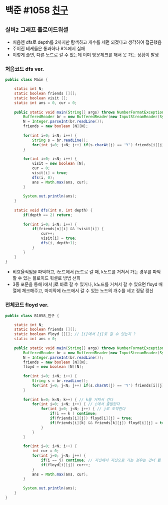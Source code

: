 # 백준 #1058 [친구](https://www.acmicpc.net/problem/1058)
`실버2` `그래프` `플로이드워셜`
---
- 처음엔 dfs로 depth를 2까지만 탐색하고 개수를 세면 되겠다고 생각하여 접근했음
- 주어진 테케들은 통과하나 8%에서 실패
- 이렇게 풀면, 다른 노드로 갈 수 있는데 이미 방문체크를 해서 못 가는 상황이 발생

### 처음코드 dfs ver.
```java
public class Main {

	static int N;
	static boolean friends [][];
	static boolean visit [];
	static int ans = 0, cur = 0;
	
	public static void main(String[] args) throws NumberFormatException, IOException {
		BufferedReader br = new BufferedReader(new InputStreamReader(System.in));
		N = Integer.parseInt(br.readLine());
		friends = new boolean [N][N];
		
		for(int i=0; i<N; i++) {
			String s = br.readLine();
			for(int j=0; j<N; j++) if(s.charAt(j) == 'Y') friends[i][j] = true;
		}
		
		for(int i=0; i<N; i++) {
			visit = new boolean [N];
			cur = 0;
			visit[i] = true;
			dfs(i, 0);
			ans = Math.max(ans, cur);
		}
		
		System.out.println(ans);
	}
	
	static void dfs(int n, int depth) {
		if(depth == 2) return;
		
		for(int i=0; i<N; i++) {
			if(friends[n][i] && !visit[i]) {
				cur++;
				visit[i] = true;
				dfs(i, depth+1);
			}
		}
	}
}
```

- 비효율적임을 파악하고, i노드에서 j노드로 갈 때, k노드를 거쳐서 가는 경우를 파악할 수 있는 플로이드 워셜로 방법 선회
- 3중 포문을 통해 i에서 j로 바로 갈 수 있거나, k노드를 거쳐서 갈 수 있으면 floyd 배열에 체크해주고, 마지막에 i노드에서 갈 수 있는 노드의 개수를 세고 정답 갱신

### 전체코드 floyd ver.
```java
public class B1058_친구 {

	static int N;
	static boolean friends [][];
	static boolean floyd [][]; // [i]에서 [j]로 갈 수 있는지 ? 
	static int ans = 0;
	
	public static void main(String[] args) throws NumberFormatException, IOException {
		BufferedReader br = new BufferedReader(new InputStreamReader(System.in));
		N = Integer.parseInt(br.readLine());
		friends = new boolean [N][N];
		floyd = new boolean [N][N];
		
		for(int i=0; i<N; i++) {
			String s = br.readLine();
			for(int j=0; j<N; j++) if(s.charAt(j) == 'Y') friends[i][j] = true;
		}
		
		for(int k=0; k<N; k++) { // k를 거쳐서 간다 
			for(int i=0; i<N; i++) { // i에서 출발한다 
				for(int j=0; j<N; j++) { // j로 도착한다 
					if(i == k ) continue;
					if(friends[i][j]) floyd[i][j] = true;
					if(friends[i][k] && friends[k][j]) floyd[i][j] = true;
				}
			}
		}
		
		for(int i=0; i<N; i++) {
			int cur = 0;
			for(int j=0; j<N; j++) {
				if(i == j) continue; // 자신에서 자신으로 가는 경우는 건너 뜀 
				if(floyd[i][j]) cur++;
			}
			ans = Math.max(ans, cur);
		}
		
		System.out.println(ans);
	}
}
```
